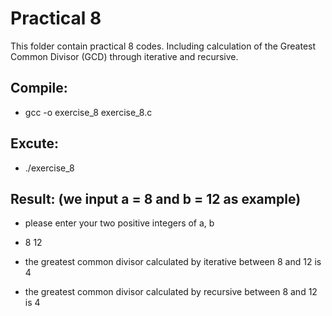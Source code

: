 # Practical 8

This folder contain practical 8 codes. Including calculation of the Greatest Common Divisor (GCD) through iterative and recursive.

## Compile: 

* gcc -o exercise_8 exercise_8.c

## Excute:

* ./exercise_8

## Result: (we input a = 8 and b = 12 as example)

* please enter your two positive integers of a, b
* 8 12

* the greatest common divisor calculated by iterative between 8 and 12 is 4
* the greatest common divisor calculated by recursive between 8 and 12 is 4

